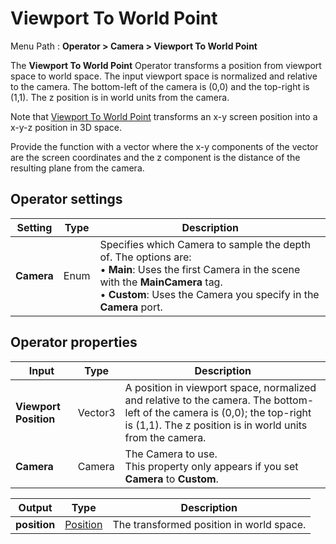 # Viewport To World Point

Menu Path : **Operator > Camera > Viewport To World Point**

The **Viewport To World Point** Operator transforms a position from viewport space to world space. The input viewport space is normalized and relative to the camera. The bottom-left of the camera is (0,0) and the top-right is (1,1). The z position is in world units from the camera.

Note that [Viewport To World Point](https://docs.unity3d.com/ScriptReference/Camera.ViewportToWorldPoint.html) transforms an x-y screen position into a x-y-z position in 3D space.

Provide the function with a vector where the x-y components of the vector are the screen coordinates and the z component is the distance of the resulting plane from the camera.

## Operator settings

| **Setting** | **Type** | **Description**                                              |
| ----------- | -------- | ------------------------------------------------------------ |
| **Camera**  | Enum     | Specifies which Camera to sample the depth of. The options are:<br/>&#8226; **Main**: Uses the first Camera in the scene with the **MainCamera** tag.<br/>&#8226; **Custom**: Uses the Camera you specify in the **Camera** port. |

## Operator properties

| **Input**             | **Type** | **Description**                                              |
| --------------------- | -------- | ------------------------------------------------------------ |
| **Viewport Position** | Vector3  | A position in viewport space, normalized and relative to the camera. The bottom-left of the camera is (0,0); the top-right is (1,1). The z position is in world units from the camera. |
| **Camera**            | Camera   | The Camera to use.<br/>This property only appears if you set **Camera** to **Custom**. |

| **Output**   | **Type**                     | **Description**                          |
| ------------ | ---------------------------- | ---------------------------------------- |
| **position** | [Position](Type-Position.md) | The transformed position in world space. |
